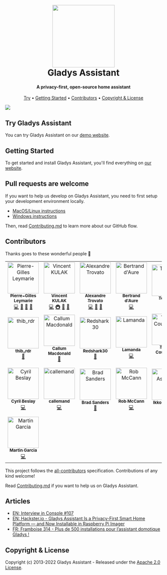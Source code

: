 <h1 align="center">
  <br>
	<img src="https://gladysassistant.com/en/img/external/github-gladys-logo.png" width="200">
  <br>
  Gladys Assistant
</h1>

<h4 align="center">A privacy-first, open-source home assistant</h4>

<p align="center">
</p>

<p align="center">
  <a href="#try-gladys-assistant">Try</a> •
  <a href="#getting-started">Getting Started</a> •
  <a href="#contributors">Contributors</a> •
  <a href="#copyright--license">Copyright & License</a> 
</p>

<img src="https://gladysassistant.com/en/img/external/github-gladys-4-mockups-devices.jpg" />

## Try Gladys Assistant

You can try Gladys Assistant on our [demo website](https://demo.gladysassistant.com).

## Getting Started

To get started and install Gladys Assistant, you'll find everything on [our website](https://gladysassistant.com).

## Pull requests are welcome

If you want to help us develop on Gladys Assistant, you need to first setup your development environment locally.

- [MacOS/Linux instructions](https://gladysassistant.com/en/docs/dev/setup-development-environment-mac-linux/)
- [Windows instructions](https://gladysassistant.com/en/docs/dev/setup-development-environment-windows/)

Then, read [Contributing.md](https://github.com/gladysassistant/Gladys/blob/master/.github/CONTRIBUTING.md) to learn more about our GitHub flow.

## Contributors

Thanks goes to these wonderful people 👏

<!-- ALL-CONTRIBUTORS-LIST:START - Do not remove or modify this section -->
<!-- prettier-ignore-start -->
<!-- markdownlint-disable -->
<table>
  <tbody>
    <tr>
      <td align="center"><a href="https://pierregillesleymarie.com"><img src="https://avatars0.githubusercontent.com/u/7365207?v=4?s=100" width="100px;" alt="Pierre-Gilles Leymarie"/><br /><sub><b>Pierre-Gilles Leymarie</b></sub></a><br /><a href="https://github.com/GladysAssistant/Gladys/commits?author=Pierre-Gilles" title="Code">💻</a> <a href="#business-Pierre-Gilles" title="Business development">💼</a> <a href="https://github.com/GladysAssistant/Gladys/commits?author=Pierre-Gilles" title="Documentation">📖</a> <a href="#ideas-Pierre-Gilles" title="Ideas, Planning, & Feedback">🤔</a></td>
      <td align="center"><a href="https://github.com/VonOx"><img src="https://avatars2.githubusercontent.com/u/1528694?v=4?s=100" width="100px;" alt="Vincent KULAK"/><br /><sub><b>Vincent KULAK</b></sub></a><br /><a href="https://github.com/GladysAssistant/Gladys/commits?author=VonOx" title="Code">💻</a> <a href="#infra-VonOx" title="Infrastructure (Hosting, Build-Tools, etc)">🚇</a> <a href="https://github.com/GladysAssistant/Gladys/commits?author=VonOx" title="Documentation">📖</a> <a href="#ideas-VonOx" title="Ideas, Planning, & Feedback">🤔</a></td>
      <td align="center"><a href="http://www.trovato.fr"><img src="https://avatars2.githubusercontent.com/u/1839717?v=4?s=100" width="100px;" alt="Alexandre Trovato"/><br /><sub><b>Alexandre Trovato</b></sub></a><br /><a href="https://github.com/GladysAssistant/Gladys/commits?author=atrovato" title="Code">💻</a> <a href="https://github.com/GladysAssistant/Gladys/commits?author=atrovato" title="Documentation">📖</a> <a href="#ideas-atrovato" title="Ideas, Planning, & Feedback">🤔</a></td>
      <td align="center"><a href="https://github.com/bertrandda"><img src="https://avatars1.githubusercontent.com/u/18148265?v=4?s=100" width="100px;" alt="Bertrand d'Aure"/><br /><sub><b>Bertrand d'Aure</b></sub></a><br /><a href="https://github.com/GladysAssistant/Gladys/commits?author=bertrandda" title="Code">💻</a></td>
      <td align="center"><a href="https://github.com/Terdious"><img src="https://avatars0.githubusercontent.com/u/35010958?v=4?s=100" width="100px;" alt="Terdious"/><br /><sub><b>Terdious</b></sub></a><br /><a href="https://github.com/GladysAssistant/Gladys/commits?author=Terdious" title="Code">💻</a> <a href="#ideas-Terdious" title="Ideas, Planning, & Feedback">🤔</a></td>
      <td align="center"><a href="https://github.com/sescandell"><img src="https://avatars0.githubusercontent.com/u/1559970?v=4?s=100" width="100px;" alt="Stéphane"/><br /><sub><b>Stéphane</b></sub></a><br /><a href="https://github.com/GladysAssistant/Gladys/commits?author=sescandell" title="Code">💻</a> <a href="#infra-sescandell" title="Infrastructure (Hosting, Build-Tools, etc)">🚇</a> <a href="#ideas-sescandell" title="Ideas, Planning, & Feedback">🤔</a></td>
      <td align="center"><a href="http://fischerdesign.co"><img src="https://avatars1.githubusercontent.com/u/8835133?v=4?s=100" width="100px;" alt="Scott Fischer"/><br /><sub><b>Scott Fischer</b></sub></a><br /><a href="#translation-Scott-Fischer" title="Translation">🌍</a></td>
    </tr>
    <tr>
      <td align="center"><a href="https://github.com/thib-rdr"><img src="https://avatars2.githubusercontent.com/u/6746308?v=4?s=100" width="100px;" alt="thib_rdr"/><br /><sub><b>thib_rdr</b></sub></a><br /><a href="https://github.com/GladysAssistant/Gladys/commits?author=thib-rdr" title="Documentation">📖</a></td>
      <td align="center"><a href="http://www.callum-macdonald.com/"><img src="https://avatars0.githubusercontent.com/u/690997?v=4?s=100" width="100px;" alt="Callum Macdonald"/><br /><sub><b>Callum Macdonald</b></sub></a><br /><a href="https://github.com/GladysAssistant/Gladys/commits?author=chmac" title="Documentation">📖</a></td>
      <td align="center"><a href="https://github.com/Redshark30"><img src="https://avatars1.githubusercontent.com/u/38568609?v=4?s=100" width="100px;" alt="Redshark30"/><br /><sub><b>Redshark30</b></sub></a><br /><a href="https://github.com/GladysAssistant/Gladys/commits?author=Redshark30" title="Documentation">📖</a></td>
      <td align="center"><a href="https://github.com/guillaumeLamanda"><img src="https://avatars0.githubusercontent.com/u/10440081?v=4?s=100" width="100px;" alt="Lamanda "/><br /><sub><b>Lamanda </b></sub></a><br /><a href="https://github.com/GladysAssistant/Gladys/commits?author=guillaumeLamanda" title="Code">💻</a></td>
      <td align="center"><a href="https://github.com/link39"><img src="https://avatars0.githubusercontent.com/u/2229692?v=4?s=100" width="100px;" alt="Thibaut Courvoisier"/><br /><sub><b>Thibaut Courvoisier</b></sub></a><br /><a href="https://github.com/GladysAssistant/Gladys/commits?author=link39" title="Code">💻</a></td>
      <td align="center"><a href="http://lebarzic.fr"><img src="https://avatars2.githubusercontent.com/u/1555884?v=4?s=100" width="100px;" alt="Frédéric Le Barzic"/><br /><sub><b>Frédéric Le Barzic</b></sub></a><br /><a href="https://github.com/GladysAssistant/Gladys/commits?author=hotfix31" title="Code">💻</a></td>
      <td align="center"><a href="https://github.com/NickDub"><img src="https://avatars1.githubusercontent.com/u/32032645?v=4?s=100" width="100px;" alt="NickDub"/><br /><sub><b>NickDub</b></sub></a><br /><a href="https://github.com/GladysAssistant/Gladys/commits?author=NickDub" title="Code">💻</a></td>
    </tr>
    <tr>
      <td align="center"><a href="http://www.fotozik.fr"><img src="https://avatars3.githubusercontent.com/u/1773153?v=4?s=100" width="100px;" alt="Cyril Beslay"/><br /><sub><b>Cyril Beslay</b></sub></a><br /><a href="https://github.com/GladysAssistant/Gladys/commits?author=cicoub13" title="Code">💻</a></td>
      <td align="center"><a href="https://github.com/callemand"><img src="https://avatars2.githubusercontent.com/u/11317212?v=4?s=100" width="100px;" alt="callemand"/><br /><sub><b>callemand</b></sub></a><br /><a href="https://github.com/GladysAssistant/Gladys/commits?author=callemand" title="Code">💻</a></td>
      <td align="center"><a href="https://github.com/thebradleysanders"><img src="https://avatars2.githubusercontent.com/u/10698631?v=4?s=100" width="100px;" alt="Brad Sanders"/><br /><sub><b>Brad Sanders</b></sub></a><br /><a href="https://github.com/GladysAssistant/Gladys/commits?author=thebradleysanders" title="Documentation">📖</a></td>
      <td align="center"><a href="http://robmccann.co.uk"><img src="https://avatars.githubusercontent.com/u/412744?v=4?s=100" width="100px;" alt="Rob McCann"/><br /><sub><b>Rob McCann</b></sub></a><br /><a href="https://github.com/GladysAssistant/Gladys/commits?author=rob-mccann" title="Code">💻</a></td>
      <td align="center"><a href="https://bandism.net/"><img src="https://avatars.githubusercontent.com/u/22633385?v=4?s=100" width="100px;" alt="Ikko Ashimine"/><br /><sub><b>Ikko Ashimine</b></sub></a><br /><a href="https://github.com/GladysAssistant/Gladys/commits?author=eltociear" title="Documentation">📖</a></td>
      <td align="center"><a href="https://ehtesham.dev"><img src="https://avatars.githubusercontent.com/u/38346914?v=4?s=100" width="100px;" alt="Ehtesham Siddiqui"/><br /><sub><b>Ehtesham Siddiqui</b></sub></a><br /><a href="https://github.com/GladysAssistant/Gladys/commits?author=siddiquiehtesham" title="Documentation">📖</a></td>
      <td align="center"><a href="https://github.com/rpochet"><img src="https://avatars.githubusercontent.com/u/5940493?v=4?s=100" width="100px;" alt="Pochet Romuald"/><br /><sub><b>Pochet Romuald</b></sub></a><br /><a href="https://github.com/GladysAssistant/Gladys/commits?author=rpochet" title="Code">💻</a></td>
    </tr>
    <tr>
      <td align="center"><a href="http://magarcia.io"><img src="https://avatars.githubusercontent.com/u/651610?v=4?s=100" width="100px;" alt="Martin Garcia"/><br /><sub><b>Martin Garcia</b></sub></a><br /><a href="https://github.com/GladysAssistant/Gladys/commits?author=magarcia" title="Code">💻</a></td>
    </tr>
  </tbody>
</table>

<!-- markdownlint-restore -->
<!-- prettier-ignore-end -->

<!-- ALL-CONTRIBUTORS-LIST:END -->

This project follows the [all-contributors](https://github.com/all-contributors/all-contributors) specification. Contributions of any kind welcome!

Read [Contributing.md](https://github.com/gladysassistant/Gladys/blob/master/.github/CONTRIBUTING.md) if you want to help us on Gladys Assistant.

## Articles

- [EN: Interview in Console #107](https://console.substack.com/p/console-104)
- [EN: Hackster.io - Gladys Assistant Is a Privacy-First Smart Home Platform — and Now Installable in Raspberry Pi Imager](https://www.hackster.io/news/gladys-assistant-is-a-privacy-first-smart-home-platform-and-now-installable-in-raspberry-pi-imager-4a84d5559c63)
- [FR: Framboise 314 - Plus de 500 installations pour l’assistant domotique Gladys !](https://www.framboise314.fr/plus-de-500-installation-pour-lassistant-domotique-gladys/)

## Copyright & License

Copyright (c) 2013-2022 Gladys Assistant - Released under the [Apache 2.0 License](https://github.com/gladysassistant/Gladys/blob/master/LICENSE).
